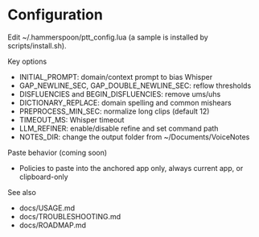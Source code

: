 # Configuration

Edit ~/.hammerspoon/ptt_config.lua (a sample is installed by scripts/install.sh).

Key options
- INITIAL_PROMPT: domain/context prompt to bias Whisper
- GAP_NEWLINE_SEC, GAP_DOUBLE_NEWLINE_SEC: reflow thresholds
- DISFLUENCIES and BEGIN_DISFLUENCIES: remove ums/uhs
- DICTIONARY_REPLACE: domain spelling and common mishears
- PREPROCESS_MIN_SEC: normalize long clips (default 12)
- TIMEOUT_MS: Whisper timeout
- LLM_REFINER: enable/disable refine and set command path
- NOTES_DIR: change the output folder from ~/Documents/VoiceNotes

Paste behavior (coming soon)
- Policies to paste into the anchored app only, always current app, or clipboard-only

See also
- docs/USAGE.md
- docs/TROUBLESHOOTING.md
- docs/ROADMAP.md

